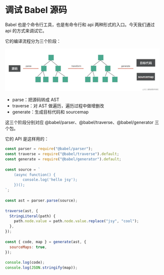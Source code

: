 # 调试 Babel 源码

Babel 也是个命令行工具，也是有命令行和 api 两种形式的入口。今天我们通过 api 的方式来调试它。

它的编译流程分为三个阶段：

![](./images/12.babel/01.babel编译流程.awebp)

- parse：把源码转成 AST
- traverse：对 AST 做遍历，遍历过程中做增删改
- generate：生成目标代码和 sourcemap

这三个阶段分别对应 @babel/parser、@babel/traverse、@babel/generator 三个包。

它的 API 是这样用的：

```javascript
const parser = require("@babel/parser");
const traverse = require("@babel/traverse").default;
const generate = require("@babel/generator").default;

const source = `
    (async function() {
        console.log('hello jsy');
    })();
`;

const ast = parser.parse(source);

traverse(ast, {
  StringLiteral(path) {
    path.node.value = path.node.value.replace("jsy", "cool");
  },
});

const { code, map } = generate(ast, {
  sourceMaps: true,
});

console.log(code);
console.log(JSON.stringify(map));
```
